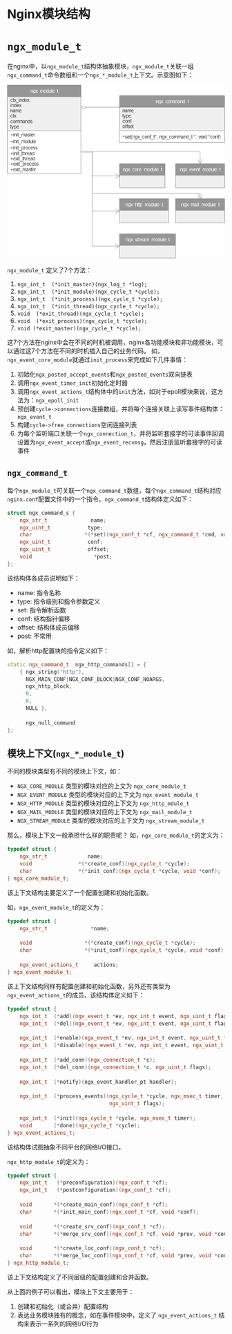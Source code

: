 # Nginx模块结构

# `ngx_module_t`

在nginx中，以`ngx_module_t`结构体抽象模块，`ngx_module_t`关联一组`ngx_command_t`命令数组和一个`ngx_*_module_t`上下文。示意图如下：

![Nginx模块结构图](_images/nginx_module.png)

`ngx_module_t` 定义了7个方法：

  1. `ngx_int_t  (*init_master)(ngx_log_t *log);`
  2. `ngx_int_t  (*init_module)(ngx_cycle_t *cycle);`
  3. `ngx_int_t  (*init_process)(ngx_cycle_t *cycle);`
  4. `ngx_int_t  (*init_thread)(ngx_cycle_t *cycle);`
  5. `void  (*exit_thread)(ngx_cycle_t *cycle);`
  6. `void  (*exit_process)(ngx_cycle_t *cycle);`
  7. `void (*exit_master)(ngx_cycle_t *cycle);`

这7个方法在nginx中会在不同的时机被调用，nginx各功能模块和非功能模块，可以通过这7个方法在不同的时机插入自己的业务代码。
如，`ngx_event_core_module`就通过`init_process`来完成如下几件事情：

  1. 初始化`ngx_posted_accept_events`和`ngx_posted_events`双向链表
  2. 调用`ngx_event_timer_init`初始化定时器
  3. 调用`ngx_event_actions_t`结构体中的`init`方法，如对于epoll模块来说，这方法为：`ngx_epoll_init`
  4. 预创建`cycle->connections`连接数组，并将每个连接关联上读写事件结构体：`ngx_event_t`
  5. 构建`cycle->free_connections`空闲连接列表
  6. 为每个监听端口关联一个`ngx_connection_t`，并将监听套接字的可读事件回调设置为`ngx_event_accept`或`ngx_event_recvmsg`，然后注册监听套接字的可读事件

## `ngx_command_t`

每个`ngx_module_t`可关联一个`ngx_command_t`数组，每个`ngx_command_t`结构对应`nginx.conf`配置文件中的一个指令。`ngx_command_t`结构体定义如下：

``` c++
struct ngx_command_s {
    ngx_str_t              name;
    ngx_uint_t            type;
    char                 *(*set)(ngx_conf_t *cf, ngx_command_t *cmd, void *conf);
    ngx_uint_t            conf;
    ngx_uint_t            offset;
    void                    *post;
};
```

该结构体各成员说明如下：

  * name: 指令名称
  * type: 指令级别和指令参数定义
  * set: 指令解析函数
  * conf: 结构指针偏移
  * offset: 结构体成员偏移
  * post: 不常用

如，解析http配置块的指令定义如下：

``` c++
static ngx_command_t  ngx_http_commands[] = {
    { ngx_string("http"),
      NGX_MAIN_CONF|NGX_CONF_BLOCK|NGX_CONF_NOARGS,
      ngx_http_block,
      0,
      0,
      NULL },

      ngx_null_command
};
```

## 模块上下文(`ngx_*_module_t`)

不同的模块类型有不同的模块上下文，如：

  * `NGX_CORE_MODULE` 类型的模块对应的上文为 `ngx_core_module_t`
  * `NGX_EVENT_MODULE` 类型的模块对应的上下文为 `ngx_event_module_t`
  * `NGX_HTTP_MODULE` 类型的模块对应的上下文为 `ngx_http_mdule_t`
  * `NGX_MAIL_MODULE` 类型的模块对应的上下文为 `ngx_mail_module_t`
  * `NGX_STREAM_MODULE` 类型的模块对应的上下文为 `ngx_stream_module_t`

那么，模块上下文一般承担什么样的职责呢？
如，`ngx_core_module_t`的定义为：

``` c++
typedef struct {
    ngx_str_t             name;
    void               *(*create_conf)(ngx_cycle_t *cycle);
    char               *(*init_conf)(ngx_cycle_t *cycle, void *conf);
} ngx_core_module_t;
```

该上下文结构主要定义了一个配置创建和初始化函数。

如，`ngx_event_module_t`的定义为：

``` c++
typedef struct {
    ngx_str_t              *name;

    void                 *(*create_conf)(ngx_cycle_t *cycle);
    char                 *(*init_conf)(ngx_cycle_t *cycle, void *conf);

    ngx_event_actions_t     actions;
} ngx_event_module_t;
```

该上下文结构同样有配置创建和初始化函数，另外还有类型为`ngx_event_actions_t`的成员，该结构体定义如下：

``` c++
typedef struct {
    ngx_int_t  (*add)(ngx_event_t *ev, ngx_int_t event, ngx_uint_t flags);
    ngx_int_t  (*del)(ngx_event_t *ev, ngx_int_t event, ngx_uint_t flags);

    ngx_int_t  (*enable)(ngx_event_t *ev, ngx_int_t event, ngx_uint_t flags);
    ngx_int_t  (*disable)(ngx_event_t *ev, ngx_int_t event, ngx_uint_t flags);

    ngx_int_t  (*add_conn)(ngx_connection_t *c);
    ngx_int_t  (*del_conn)(ngx_connection_t *c, ngx_uint_t flags);

    ngx_int_t  (*notify)(ngx_event_handler_pt handler);

    ngx_int_t  (*process_events)(ngx_cycle_t *cycle, ngx_msec_t timer,
                                 ngx_uint_t flags);

    ngx_int_t  (*init)(ngx_cycle_t *cycle, ngx_msec_t timer);
    void       (*done)(ngx_cycle_t *cycle);
} ngx_event_actions_t;
```

该结构体试图抽象不同平台的网络I/O接口。

`ngx_http_module_t`的定义为：

``` c++
typedef struct {
    ngx_int_t   (*preconfiguration)(ngx_conf_t *cf);
    ngx_int_t   (*postconfiguration)(ngx_conf_t *cf);

    void       *(*create_main_conf)(ngx_conf_t *cf);
    char       *(*init_main_conf)(ngx_conf_t *cf, void *conf);

    void       *(*create_srv_conf)(ngx_conf_t *cf);
    char       *(*merge_srv_conf)(ngx_conf_t *cf, void *prev, void *conf);

    void       *(*create_loc_conf)(ngx_conf_t *cf);
    char       *(*merge_loc_conf)(ngx_conf_t *cf, void *prev, void *conf);
} ngx_http_module_t;
```

该上下文结构定义了不同层级的配置创建和合并函数。

从上面的例子可以看出，模块上下文主要用于：

  1. 创建和初始化（或合并）配置结构
  2. 表达业务模块独有的概念，如在事件模块中，定义了 `ngx_event_actions_t` 结构来表示一系列的网络I/O行为
